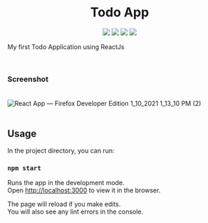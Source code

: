 <h1 align="center"> Todo App </h1>
<p align="center">
  <img src="https://img.shields.io/github/issues/mihrilp/react-todoapp"/>
  <img src="https://img.shields.io/github/forks/mihrilp/react-todoapp"/>
  <img src="https://img.shields.io/github/stars/mihrilp/react-todoapp"/>
  <img src="https://img.shields.io/static/v1?label=npm&message=v6.14.8&color=blue"/>
<p>
<p>My first Todo Application using ReactJs </p><br/>

### Screenshot <br/><br/>
![React App — Firefox Developer Edition 1_10_2021 1_13_10 PM (2)](https://user-images.githubusercontent.com/58886855/104124109-f3aafd00-535f-11eb-8452-b0bc3fe02462.png)
<br/><br/>

## Usage

In the project directory, you can run:

### `npm start`

Runs the app in the development mode.<br />
Open [http://localhost:3000](http://localhost:3000) to view it in the browser.

The page will reload if you make edits.<br />
You will also see any lint errors in the console.
